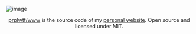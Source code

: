 ![image](https://fileforest.de/u/lctvGG.png)
<br>
<p align="center">
  <a href="https://github.com/prplwtf/www">prplwtf/www</a> is the source code of my <a href="https://lovinoes.de">personal website</a>. Open source and licensed under MIT.
</p>
